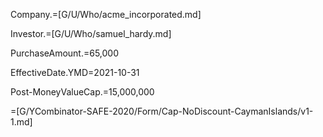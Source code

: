 Company.=[G/U/Who/acme_incorporated.md]

Investor.=[G/U/Who/samuel_hardy.md]

PurchaseAmount.$=$65,000

EffectiveDate.YMD=2021-10-31

Post-MoneyValueCap.$=$15,000,000

=[G/YCombinator-SAFE-2020/Form/Cap-NoDiscount-CaymanIslands/v1-1.md]